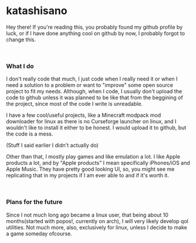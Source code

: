 # katashisano

Hey there! If you're reading this, you probably found my github profile by luck, or if I have done anything cool on github by now, I probably forgot to change this.

</br>

### What I do

I don't really code that much, I just code when I really need it or when I need a solution to a problem or want to "improve" some open source project to fit my needs. 
Although, when I code, I usually don't upload the code to github unless it was planned to be like that from the beggining of the project, since most of the code I write is unreadable.

I have a few cool/useful projects, like a Minecraft modpack mod downloader for linux as there is no Curseforge launcher on linux, and I wouldn't like to install it either to be honest. I would upload it to github, but the code is a mess.

(Stuff I said earlier I didn't actually do)

Other than that, I mostly play games and like emulation a lot.
 I  like Apple products a lot, and by "Apple products" I mean specifically iPhones/iOS and Apple Music. They have pretty good looking UI, so, you might see me replicating that in my projects if I am ever able to and if it's worth it.

</br>

### Plans for the future

Since I not much long ago became a linux user, that being about 10 months(started with popos!, currently on arch), I will very likely develop qol utilities. Not much more, also, exclusively for linux, unless I decide to make a game someday ofcourse.

